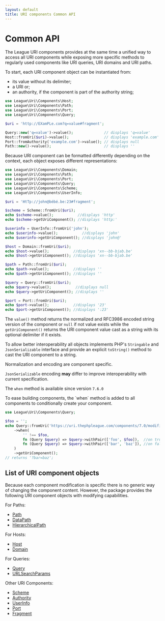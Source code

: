 ```yaml
---
layout: default
title: URI components Common API
---
```


Common API
=======

The League URI components provides at the same time a unified way to access all URI
components while exposing more specific methods to regularly used components like
URI queries, URI domains and URI paths.

To start, each URI component object can be instantiated from:

- its value without its delimiter;
- a URI or;
- an authority, if the component is part of the authority string;

~~~php
use League\Uri\Components\Host;
use League\Uri\Components\Path;
use League\Uri\Components\Port;
use League\Uri\Components\Query;

$uri = 'http://EXamPLe.com?q=value#fragment';

Query::new('q=value')->value();              // displays 'q=value'
Host::fromUri($uri)->value();                // displays 'example.com'
Port::fromAuthority('example.com')->value(); // displays null
Path::new()->value();                        // displays ''
~~~ 

Because URI component can be formatted differently depending on the context, each object exposes
different representations:

~~~php
use League\Uri\Components\Domain;
use League\Uri\Components\Path;
use League\Uri\Components\Port;
use League\Uri\Components\Query;
use League\Uri\Components\Scheme;
use League\Uri\Components\UserInfo;

$uri = 'HtTp://john@bébé.be:23#fragment';

$scheme = Scheme::fromUri($uri);
echo $scheme->value();           //displays 'http'
echo $scheme->getUriComponent(); //displays 'http:'

$userinfo = UserInfo::fromUri('john');
echo $userinfo->value();           //displays 'john'
echo $userinfo->getUriComponent(); //displays 'john@'

$host = Domain::fromUri($uri);
echo $host->value();           //displays 'xn--bb-bjab.be'
echo $host->getUriComponent(); //displays 'xn--bb-bjab.be'

$path = Path::fromUri($uri);
echo $path->value();           //displays ''
echo $path->getUriComponent(); //displays ''

$query = Query::fromUri($uri);
echo $query->value();           //displays null
echo $query->getUriComponent(); //displays ''

$port = Port::fromUri($uri);
echo $port->value();           //displays '23'
echo $port->getUriComponent(); //displays ':23'
~~~

The `value()` method returns the normalized and RFC3986 encoded string version of the component or `null` if not value exists
while the `getUriComponent()` returns the URI component value cast as a string with its optional delimiter if it exists.

To allow better interoperability all objects implements PHP's `Stringable` and `JsonSerializable` interface and provide
an explicit `toString()` method to cast the URI component to a string.

<p class="message-notice">Normalization and encoding are component specific.</p>
<p class="message-notice"><code>JsonSerializable</code> encoding <strong>may</strong> differ to improve interoperability with current specification.</p>

<p class="message-notice">The <code>when</code> method is available since version <code>7.6.0</code></p>
To ease building components, the `when` method is added to all components to conditionally create your component.

```php
use League\Uri\Components\Query;

$foo = '';
echo Query::fromUri('https://uri.thephpleague.com/components/7.0/modifiers/')
    ->when(
        '' !== $foo, 
        fn (Query $query) => $query->withPair(['foo', $foo]),  //on true
        fn (Query $query) => $query->withPair(['bar', 'baz']), //on false
    )
    ->getUriComponent();
// returns '?bar=baz';
```

## List of URI component objects

Because each component modification is specific there is no generic way of changing
the component content. However, the package provides the following URI
component objects with modifying capabilities.

For Paths:

- [Path](/components/7.0/path/)
- [DataPath](/components/7.0/path/data/)
- [HierarchicalPath](/components/7.0/path/segmented/)

For Hosts:

- [Host](/components/7.0/host/)
- [Domain](/components/7.0/host/domain/)

For Queries:

- [Query](/components/7.0/query/)
- [URLSearchParams](/components/7.0/urlsearchparams/)

Other URI Components:

- [Scheme](/components/7.0/scheme/)
- [Authority](/components/7.0/authority/)
- [UserInfo](/components/7.0/userinfo/)
- [Port](/components/7.0/port/)
- [Fragment](/components/7.0/fragment/)

